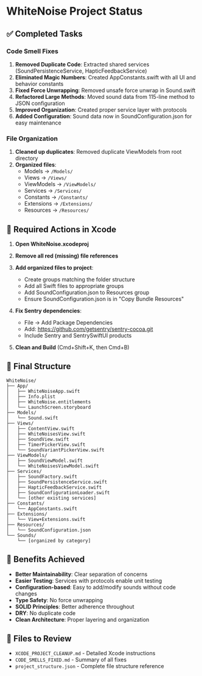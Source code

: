 # WhiteNoise Project Status

## ✅ Completed Tasks

### Code Smell Fixes
1. **Removed Duplicate Code**: Extracted shared services (SoundPersistenceService, HapticFeedbackService)
2. **Eliminated Magic Numbers**: Created AppConstants.swift with all UI and behavior constants
3. **Fixed Force Unwrapping**: Removed unsafe force unwrap in Sound.swift
4. **Refactored Large Methods**: Moved sound data from 115-line method to JSON configuration
5. **Improved Organization**: Created proper service layer with protocols
6. **Added Configuration**: Sound data now in SoundConfiguration.json for easy maintenance

### File Organization
1. **Cleaned up duplicates**: Removed duplicate ViewModels from root directory
2. **Organized files**: 
   - Models → `/Models/`
   - Views → `/Views/`
   - ViewModels → `/ViewModels/`
   - Services → `/Services/`
   - Constants → `/Constants/`
   - Extensions → `/Extensions/`
   - Resources → `/Resources/`

## 🔧 Required Actions in Xcode

1. **Open WhiteNoise.xcodeproj**

2. **Remove all red (missing) file references**

3. **Add organized files to project**:
   - Create groups matching the folder structure
   - Add all Swift files to appropriate groups
   - Add SoundConfiguration.json to Resources group
   - Ensure SoundConfiguration.json is in "Copy Bundle Resources"

4. **Fix Sentry dependencies**:
   - File → Add Package Dependencies
   - Add: https://github.com/getsentry/sentry-cocoa.git
   - Include Sentry and SentrySwiftUI products

5. **Clean and Build** (Cmd+Shift+K, then Cmd+B)

## 📁 Final Structure

```
WhiteNoise/
├── App/
│   ├── WhiteNoiseApp.swift
│   ├── Info.plist
│   ├── WhiteNoise.entitlements
│   └── LaunchScreen.storyboard
├── Models/
│   └── Sound.swift
├── Views/
│   ├── ContentView.swift
│   ├── WhiteNoisesView.swift
│   ├── SoundView.swift
│   ├── TimerPickerView.swift
│   └── SoundVariantPickerView.swift
├── ViewModels/
│   ├── SoundViewModel.swift
│   └── WhiteNoisesViewModel.swift
├── Services/
│   ├── SoundFactory.swift
│   ├── SoundPersistenceService.swift
│   ├── HapticFeedbackService.swift
│   ├── SoundConfigurationLoader.swift
│   └── [other existing services]
├── Constants/
│   └── AppConstants.swift
├── Extensions/
│   └── View+Extensions.swift
├── Resources/
│   └── SoundConfiguration.json
└── Sounds/
    └── [organized by category]
```

## 🎯 Benefits Achieved

- **Better Maintainability**: Clear separation of concerns
- **Easier Testing**: Services with protocols enable unit testing
- **Configuration-based**: Easy to add/modify sounds without code changes
- **Type Safety**: No force unwrapping
- **SOLID Principles**: Better adherence throughout
- **DRY**: No duplicate code
- **Clean Architecture**: Proper layering and organization

## 📝 Files to Review

- `XCODE_PROJECT_CLEANUP.md` - Detailed Xcode instructions
- `CODE_SMELLS_FIXED.md` - Summary of all fixes
- `project_structure.json` - Complete file structure reference